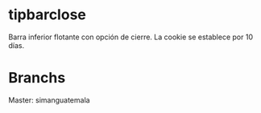 # tipbarclose

Barra inferior flotante con opción de cierre.
La cookie se establece por 10 días.

# Branchs
Master: simanguatemala